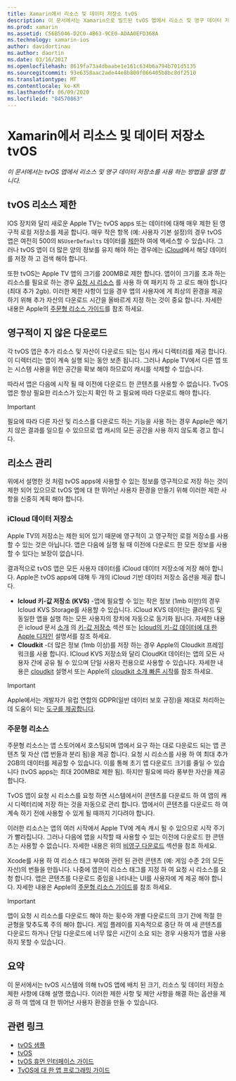 ```yaml
---
title: Xamarin에서 리소스 및 데이터 저장소 tvOS
description: 이 문서에서는 Xamarin으로 빌드된 tvOS 앱에서 리소스 및 영구 데이터 저장소를 사용 하는 방법을 설명 합니다. ICloud 데이터 저장소 및 주문형 리소스에 대해 설명 합니다.
ms.prod: xamarin
ms.assetid: C56B5046-D2C0-4B63-9CE0-ADAA0EFD368A
ms.technology: xamarin-ios
author: davidortinau
ms.author: daortin
ms.date: 03/16/2017
ms.openlocfilehash: 8619fa73a4dbaabe1e161c634b6a794b701d5135
ms.sourcegitcommit: 93e6358aac2ade44e8b800f066405b8bc8df2510
ms.translationtype: MT
ms.contentlocale: ko-KR
ms.lasthandoff: 06/09/2020
ms.locfileid: "84570863"
---
```

# <a name="tvos-resources-and-data-storage-in-xamarin"></a>Xamarin에서 리소스 및 데이터 저장소 tvOS

_이 문서에서는 tvOS 앱에서 리소스 및 영구 데이터 저장소를 사용 하는 방법을 설명 합니다._

<a name="tvOS-Resource-Limitations"></a>

## <a name="tvos-resource-limitations"></a>tvOS 리소스 제한

IOS 장치와 달리 새로운 Apple TV는 tvOS apps 또는 데이터에 대해 매우 제한 된 영구적 로컬 저장소를 제공 합니다. 매우 작은 항목 (예: 사용자 기본 설정)의 경우 tvOS 앱은 여전히 500의 `NSUserDefaults` 데이터를 [제한](https://forums.developer.apple.com/message/50696#50696)하 여에 액세스할 수 있습니다. 그러나 tvOS 앱이 더 많은 양의 정보를 유지 해야 하는 경우에는 [iCloud](#iCloud-Data-Storage)에서 해당 데이터를 저장 하 고 검색 해야 합니다.

또한 tvOS는 Apple TV 앱의 크기를 200MB로 제한 합니다. 앱이이 크기를 초과 하는 리소스를 필요로 하는 경우 [요청 시 리소스](#On-Demand-Resources) 를 사용 하 여 패키지 하 고 로드 해야 합니다 (최대 추가 2gb). 이러한 제한 사항이 있을 경우 앱의 사용자에 게 최상의 환경을 제공 하기 위해 추가 자산의 다운로드 시간을 올바르게 지정 하는 것이 중요 합니다. 자세한 내용은 Apple의 [주문형 리소스 가이드](https://developer.apple.com/library/prerelease/tvos/documentation/FileManagement/Conceptual/On_Demand_Resources_Guide/index.html#//apple_ref/doc/uid/TP40015083)를 참조 하세요.

<a name="Non-Persistent-Downloads"></a>

## <a name="non-persistent-downloads"></a>영구적이 지 않은 다운로드

각 tvOS 앱은 추가 리소스 및 자산이 다운로드 되는 임시 캐시 디렉터리를 제공 합니다. 이 디렉터리는 앱이 계속 실행 되는 동안 보존 됩니다. 그러나 Apple TV에서 다른 앱 또는 시스템 사용을 위한 공간을 확보 해야 하므로이 캐시를 삭제할 수 있습니다.

따라서 앱은 다음에 시작 될 때 이전에 다운로드 한 콘텐츠를 사용할 수 없습니다. TvOS 앱은 항상 필요한 리소스가 있는지 확인 하 고 필요에 따라 다운로드 해야 합니다.

> [!IMPORTANT]
> 필요에 따라 다른 자산 및 리소스를 다운로드 하는 기능을 사용 하는 경우 Apple은 예기치 않은 결과를 일으킬 수 있으므로 앱 캐시의 모든 공간을 사용 하지 않도록 경고 합니다.

<a name="Managing-Resources"></a>

## <a name="managing-resources"></a>리소스 관리

위에서 설명한 것 처럼 tvOS apps에 사용할 수 있는 정보를 영구적으로 저장 하는 것이 제한 되어 있으므로 tvOS 앱에 대 한 뛰어난 사용자 환경을 만들기 위해 이러한 제한 사항을 신중히 계획 해야 합니다.

<a name="iCloud-Data-Storage"></a>

### <a name="icloud-data-storage"></a>iCloud 데이터 저장소

Apple TV의 저장소는 제한 되어 있기 때문에 영구적이 고 영구적인 로컬 저장소를 사용할 수 있는 것은 아닙니다. 앱은 다음에 실행 될 때 이전에 다운로드 한 모든 정보를 사용할 수 있다는 보장이 없습니다.

결과적으로 tvOS 앱은 모든 사용자 데이터를 iCloud 데이터 저장소에 저장 해야 합니다. Apple은 tvOS apps에 대해 두 개의 iCloud 기반 데이터 저장소 옵션을 제공 합니다.

- **Icloud 키-값 저장소 (KVS)** -앱에 필요할 수 있는 작은 정보 (1mb 미만)의 경우 Icloud KVS Storage를 사용할 수 있습니다. iCloud KVS 데이터는 클라우드 및 동일한 앱을 실행 하는 모든 사용자의 장치에 자동으로 동기화 됩니다. 자세한 내용은 icloud 문서 [소개](~/ios/data-cloud/introduction-to-icloud.md) 의 [키-값 저장소](~/ios/data-cloud/introduction-to-icloud.md) 섹션 또는 [Icloud의 키-값 데이터에 대 한 Apple 디자인](https://developer.apple.com/library/prerelease/tvos/documentation/General/Conceptual/iCloudDesignGuide/Chapters/DesigningForKey-ValueDataIniCloud.html#//apple_ref/doc/uid/TP40012094-CH7) 설명서를 참조 하세요.
- **Cloudkit** -더 많은 정보 (1mb 이상)를 저장 하는 경우 Apple의 Cloudkit 프레임 워크를 사용 합니다. ICloud KVS 저장소와 달리 CloudKit 데이터는 앱의 모든 사용자 간에 공유 될 수 있으며 단일 사용자 전용으로 사용할 수 있습니다. 자세한 내용은 [cloudkit](~/ios/data-cloud/intro-to-cloudkit.md) 설명서 또는 Apple의 [cloudkit 소개 빠른 시작](https://developer.apple.com/library/prerelease/tvos/documentation/DataManagement/Conceptual/CloudKitQuickStart/Introduction/Introduction.html#//apple_ref/doc/uid/TP40014987)를 참조 하세요.

> [!IMPORTANT]
> Apple에서는 개발자가 유럽 연합의 GDPR(일반 데이터 보호 규정)을 제대로 처리하는 데 도움이 되는 [도구를 제공합니다](https://developer.apple.com/support/allowing-users-to-manage-data/).

<a name="On-Demand-Resources"></a>

### <a name="on-demand-resources"></a>주문형 리소스

주문형 리소스는 앱 스토어에서 호스팅되며 앱에서 요구 하는 대로 다운로드 되는 앱 콘텐츠 및 자산 (앱 번들과 분리 됨)을 제공 합니다. 요청 시 리소스를 사용 하 여 최대 추가 2GB의 데이터를 제공할 수 있습니다. 이를 통해 초기 앱 다운로드 크기를 줄일 수 있습니다 (tvOS apps는 최대 200MB로 제한 됨). 하지만 필요에 따라 풍부한 자산을 제공 합니다.

TvOS 앱이 요청 시 리소스를 요청 하면 시스템에서이 콘텐츠를 다운로드 하 여 앱의 캐시 디렉터리에 저장 하는 것을 자동으로 관리 합니다. 앱에서이 콘텐츠를 다운로드 하 여 계속 하기 전에 사용할 수 있게 될 때까지 기다려야 합니다.

이러한 리소스는 앱의 여러 시작에서 Apple TV에 계속 캐시 될 수 있으므로 시작 주기가 빨라집니다. 그러나 다음에 앱을 시작할 때 사용할 수 있는 이전에 다운로드 한 콘텐츠는 사용할 수 없습니다. 자세한 내용은 위의 [비영구 다운로드](#Non-Persistent-Downloads) 섹션을 참조 하세요.

Xcode를 사용 하 여 리소스 태그 부여와 관련 된 관련 콘텐츠 (예: 게임 수준 2의 모든 자산)의 번들을 만듭니다. 나중에 앱은이 리소스 태그를 지정 하 여 요청 시 리소스를 요청 합니다. 앱은 콘텐츠를 다운로드 중임을 나타내는 UI를 사용자에 게 제공 해야 합니다. 자세한 내용은 Apple의 [주문형 리소스 가이드](https://developer.apple.com/library/prerelease/tvos/documentation/FileManagement/Conceptual/On_Demand_Resources_Guide/index.html#//apple_ref/doc/uid/TP40015083)를 참조 하세요.

> [!IMPORTANT]
> 앱이 요청 시 리소스를 다운로드 해야 하는 횟수와 개별 다운로드의 크기 간에 적절 한 균형을 맞추도록 주의 해야 합니다. 게임 플레이를 지속적으로 중단 하 여 새 콘텐츠를 다운로드 하거나 단일 다운로드에 너무 많은 시간이 소요 되는 경우 사용자가 앱을 사용 하지 못할 수 있습니다.

<a name="Summary"></a>

## <a name="summary"></a>요약

이 문서에서는 tvOS 시스템에 의해 tvOS 앱에 배치 된 크기, 리소스 및 데이터 저장소 제한 사항에 대해 설명 했습니다. 이러한 제한 사항 및 제안 사항을 해결 하는 옵션을 제공 하 여 앱에 대 한 뛰어난 사용자 환경을 만들 수 있습니다.

## <a name="related-links"></a>관련 링크

- [tvOS 샘플](https://docs.microsoft.com/samples/browse/?products=xamarin&term=Xamarin.iOS+tvOS)
- [tvOS](https://developer.apple.com/tvos/)
- [tvOS 휴먼 인터페이스 가이드](https://developer.apple.com/tvos/human-interface-guidelines/)
- [TvOS에 대 한 앱 프로그래밍 가이드](https://developer.apple.com/library/prerelease/tvos/documentation/General/Conceptual/AppleTV_PG/)
